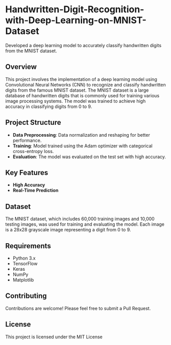 # Handwritten-Digit-Recognition-with-Deep-Learning-on-MNIST-Dataset
Developed a deep learning model to accurately  classify handwritten digits from the MNIST dataset.

## Overview
This project involves the implementation of a deep learning model using Convolutional Neural Networks (CNN) to recognize and classify handwritten digits from the famous MNIST dataset. The MNIST dataset is a large database of handwritten digits that is commonly used for training various image processing systems. The model was trained to achieve high accuracy in classifying digits from 0 to 9.

## Project Structure
- **Data Preprocessing**: Data normalization and reshaping for better performance.
- **Training**: Model trained using the Adam optimizer with categorical cross-entropy loss.
- **Evaluation**: The model was evaluated on the test set with high accuracy.

## Key Features
- **High Accuracy**
- **Real-Time Prediction**

## Dataset
The MNIST dataset, which includes 60,000 training images and 10,000 testing images, was used for training and evaluating the model. Each image is a 28x28 grayscale image representing a digit from 0 to 9.


## Requirements
- Python 3.x
- TensorFlow
- Keras
- NumPy
- Matplotlib

## Contributing
Contributions are welcome! Please feel free to submit a Pull Request.

## License
This project is licensed under the MIT License 
